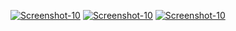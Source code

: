 <a href="https://image.prntscr.com/image/ZrE6pli1Tl24GGxzg516EQ.png"><img src="https://image.prntscr.com/image/ZrE6pli1Tl24GGxzg516EQ.png" alt="Screenshot-10" border="0"></a>
<a href="https://image.prntscr.com/image/vQWkMJSuQn25G0pILW-l8g.png"><img src="https://image.prntscr.com/image/vQWkMJSuQn25G0pILW-l8g.png" alt="Screenshot-10" border="0"></a>
<a href="https://image.prntscr.com/image/poDodwu8T2yKlButQFxXVg.png"><img src="https://image.prntscr.com/image/poDodwu8T2yKlButQFxXVg.png" alt="Screenshot-10" border="0"></a>
